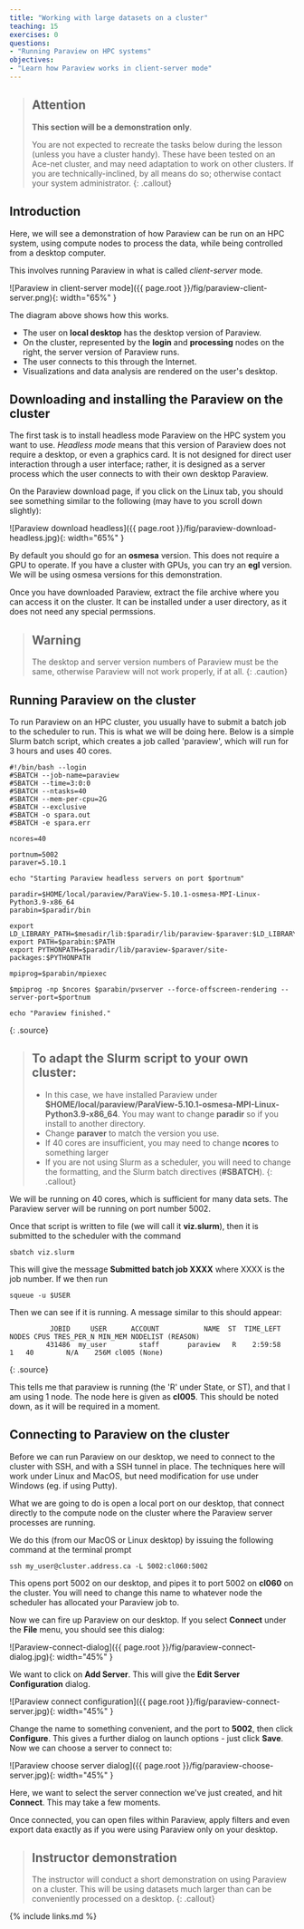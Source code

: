 ```yaml
---
title: "Working with large datasets on a cluster"
teaching: 15
exercises: 0
questions:
- "Running Paraview on HPC systems"
objectives:
- "Learn how Paraview works in client-server mode"
---
```



> ## Attention
>
> **This section will be a demonstration only**.
>
> You are not expected to recreate
> the tasks below during the lesson (unless you have a cluster handy).
> These have been tested on an Ace-net cluster, and may need adaptation
> to work on other clusters. If you are technically-inclined, by all means
> do so; otherwise contact your system administrator.
{: .callout}


## Introduction

Here, we will see a demonstration of how Paraview can be run on an HPC system,
using compute nodes to process the data, while being controlled from a
desktop computer.

This involves running Paraview in what is called *client-server* mode.

![Paraview in client-server mode]({{ page.root }}/fig/paraview-client-server.png){: width="65%" }

The diagram above shows how this works.

- The user on **local desktop** has the desktop version of Paraview.
- On the cluster, represented by the
**login** and **processing** nodes on the right, the server version of
Paraview runs.
- The user connects to this through the Internet.
- Visualizations and data analysis are rendered on the user's desktop.


## Downloading and installing the Paraview on the cluster

The first task is to install headless mode Paraview on the HPC system you
want to use. *Headless mode* means that this version of Paraview does not
require a desktop, or even a graphics card. It is not designed for direct
user interaction through a user interface; rather, it is designed as a
server process which the user connects to with their own desktop Paraview.

On the Paraview download page, if you click on the Linux tab, you should see
something similar to the following (may have to you scroll down slightly):

![Paraview download headless]({{ page.root }}/fig/paraview-download-headless.jpg){: width="65%" }

By default you should go for an **osmesa** version. This does not require
a GPU to operate. If you have a cluster with GPUs, you can try an **egl**
version. We will be using osmesa versions for this demonstration.

Once you have downloaded Paraview, extract the file archive where you can
access it on the cluster. It can be installed under a user directory, as it
does not need any special permssions.

> ## Warning
>
> The desktop and server version numbers of Paraview must be the same,
> otherwise Paraview will not work properly, if at all.
{: .caution}


## Running Paraview on the cluster

To run Paraview on an HPC cluster, you usually have to submit a batch job
to the scheduler to run. This is what we will be doing here. Below
is a simple Slurm batch script, which creates a job called 'paraview',
which will run for 3 hours and uses 40 cores.

~~~
#!/bin/bash --login
#SBATCH --job-name=paraview
#SBATCH --time=3:0:0
#SBATCH --ntasks=40
#SBATCH --mem-per-cpu=2G
#SBATCH --exclusive
#SBATCH -o spara.out
#SBATCH -e spara.err

ncores=40

portnum=5002
paraver=5.10.1

echo "Starting Paraview headless servers on port $portnum"

paradir=$HOME/local/paraview/ParaView-5.10.1-osmesa-MPI-Linux-Python3.9-x86_64
parabin=$paradir/bin

export LD_LIBRARY_PATH=$mesadir/lib:$paradir/lib/paraview-$paraver:$LD_LIBRARY_PATH
export PATH=$parabin:$PATH
export PYTHONPATH=$paradir/lib/paraview-$paraver/site-packages:$PYTHONPATH

mpiprog=$parabin/mpiexec

$mpiprog -np $ncores $parabin/pvserver --force-offscreen-rendering --server-port=$portnum

echo "Paraview finished."
~~~
{: .source}

> ## To adapt the Slurm script to your own cluster:
> 
> - In this case, we have installed Paraview under **$HOME/local/paraview/ParaView-5.10.1-osmesa-MPI-Linux-Python3.9-x86_64**. You may want to change
**paradir** so if you install to another directory.
> - Change **paraver** to match the version you use.
> - If 40 cores are insufficient, you may need to change **ncores** to something
larger
> - If you are not using Slurm as a scheduler, you will need to change the
formatting, and the Slurm batch directives (**#SBATCH**).
{: .callout}

We will be running on 40 cores, which is sufficient for many data sets.
The Paraview server will be running on port number 5002.

Once that script is written to file (we will call it **viz.slurm**), then it
is submitted to the scheduler with the command

`sbatch viz.slurm`

This will give the message **Submitted batch job XXXX** where XXXX is the
job number. If we then run

`squeue -u $USER`

Then we can see if it is running. A message similar to this should appear:
~~~
          JOBID     USER      ACCOUNT           NAME  ST  TIME_LEFT NODES CPUS TRES_PER_N MIN_MEM NODELIST (REASON) 
         431486  my_user        staff       paraview   R    2:59:58     1   40        N/A    256M cl005 (None) 
~~~
{: .source}

This tells me that paraview is running (the 'R' under State, or ST), and that
I am using 1 node. The node here is given as **cl005**. This should be noted
down, as it will be required in a moment.


## Connecting to Paraview on the cluster

Before we can run Paraview on our desktop, we need to connect to the cluster
with SSH, and with a SSH tunnel in place. The techniques here will work
under Linux and MacOS, but need modification for use under Windows
(eg. if using Putty).

What we are going to do is open a local port on our desktop, that connect
directly to the compute node on the cluster where the Paraview server
processes are running.

We do this (from our MacOS or Linux desktop) by issuing the following
command at the terminal prompt

`ssh my_user@cluster.address.ca -L 5002:cl060:5002`

This opens port 5002 on our desktop, and pipes it to port 5002 on **cl060**
on the cluster. You will need to change this name to whatever node the
scheduler has allocated your Paraview job to.

Now we can fire up Paraview on our desktop. If you select **Connect** under
the **File** menu, you should see this dialog:

![Paraview-connect-dialog]({{ page.root }}/fig/paraview-connect-dialog.jpg){: width="45%" }

We want to click on **Add Server**. This will give the **Edit Server Configuration** dialog.

![Paraview connect configuration]({{ page.root }}/fig/paraview-connect-server.jpg){: width="45%" }

Change the name to something convenient, and the port to **5002**, then click
**Configure**. This gives a further dialog on launch options - just click
**Save**. Now we can choose a server to connect to:

![Paraview choose server dialog]({{ page.root }}/fig/paraview-choose-server.jpg){: width="45%" }

Here, we want to select the server connection we've just created, and hit
**Connect**. This may take a few moments.

Once connected, you can open files within Paraview, apply filters and even
export data exactly as if you were using Paraview only on your desktop.


> ## Instructor demonstration
>
> The instructor will conduct a short demonstration on using Paraview on a 
> cluster. This will be using datasets much larger than can be conveniently
> processed on a desktop.
{: .callout}


{% include links.md %}
